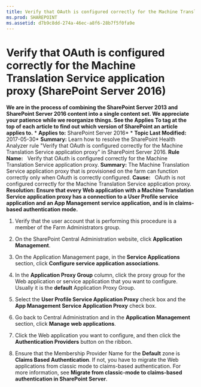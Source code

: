 ```yaml
---
title: Verify that OAuth is configured correctly for the Machine Translation Service application proxy (SharePoint Server 2016)
ms.prod: SHAREPOINT
ms.assetid: d7b9c8dd-274a-46ec-a8f6-28b7f5f0fa9e
---
```



# Verify that OAuth is configured correctly for the Machine Translation Service application proxy (SharePoint Server 2016)
 **We are in the process of combining the SharePoint Server 2013 and SharePoint Server 2016 content into a single content set. We appreciate your patience while we reorganize things. See the Applies To tag at the top of each article to find out which version of SharePoint an article applies to.** * **Applies to:** SharePoint Server 2016*  * **Topic Last Modified:** 2017-05-30* **Summary:** Learn how to resolve the SharePoint Health Analyzer rule "Verify that OAuth is configured correctly for the Machine Translation Service application proxy" in SharePoint Server 2016. **Rule Name:**   Verify that OAuth is configured correctly for the Machine Translation Service application proxy. **Summary:** The Machine Translation Service application proxy that is provisioned on the farm can function correctly only when OAuth is correctly configured. **Cause:**   OAuth is not configured correctly for the Machine Translation Service application proxy. **Resolution: Ensure that every Web application with a Machine Translation Service application proxy has a connection to a User Profile service application and an App Management service application, and is in claims-based authentication mode.**
1. Verify that the user account that is performing this procedure is a member of the Farm Administrators group.
    
  
2. On the SharePoint Central Administration website, click **Application Management**.
    
  
3. On the Application Management page, in the **Service Applications** section, click **Configure service application associations**.
    
  
4. In the **Application Proxy Group** column, click the proxy group for the Web application or service application that you want to configure. Usually it is the **default** Application Proxy Group.
    
  
5. Select the **User Profile Service Application Proxy** check box and the **App Management Service Application Proxy** check box.
    
  
6. Go back to Central Administration and in the **Application Management** section, click **Manage web applications**.
    
  
7. Click the Web application you want to configure, and then click the **Authentication Providers** button on the ribbon.
    
  
8. Ensure that the Membership Provider Name for the **Default** zone is **Claims Based Authentication**. If not, you have to migrate the Web applications from classic mode to claims-based authentication. For more information, see **Migrate from classic-mode to claims-based authentication in SharePoint Server**.
    
  


